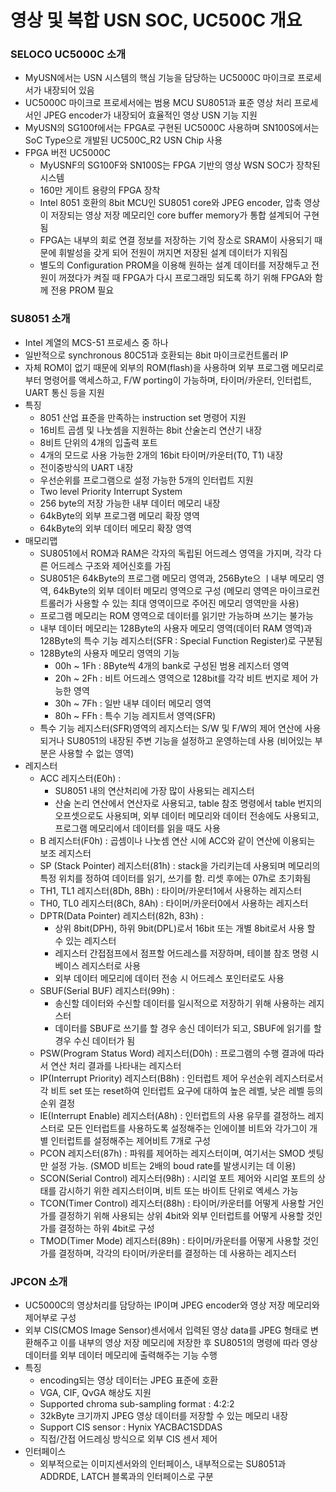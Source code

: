 # 영상 및 복합 USN SOC, UC500C 개요

### SELOCO UC5000C 소개
- MyUSN에서는 USN 시스템의 핵심 기능을 담당하는 UC5000C 마이크로 프로세서가 내장되어 있음
- UC5000C 마이크로 프로세서에는 범용 MCU SU8051과 표준 영상 처리 프로세서인 JPEG encoder가 내장되어 효율적인 영상 USN 기능 지원
- MyUSN의 SG100f에서는 FPGA로 구현된 UC5000C 사용하며 SN100S에서는 SoC Type으로 개발된 UC500C_R2 USN Chip 사용
- FPGA 버전 UC5000C
  - MyUSNF의 SG100F와 SN100S는 FPGA 기반의 영상 WSN SOC가 장착된 시스템
  - 160만 게이트 용량의 FPGA 장착
  - Intel 8051 호환의 8bit MCU인 SU8051 core와 JPEG encoder, 압축 영상이 저장되는 영상 저장 메모리인 core buffer memory가 통합 설계되어 구현됨
  - FPGA는 내부의 회로 연결 정보를 저장하는 기억 장소로 SRAM이 사용되기 때문에 휘발성을 갖게 되어 전원이 꺼지면 저장된 설계 데이터가 지워짐
  - 별도의 Configuration PROM을 이용해 원하는 설계 데이터를 저장해두고 전원이 꺼졌다가 켜질 때 FPGA가 다시 프로그래밍 되도록 하기 위해 FPGA와 함께 전용 PROM 필요

### SU8051 소개
- Intel 계열의 MCS-51 프로세스 중 하나
- 일반적으로 synchronous 80C51과 호환되는 8bit 마이크로컨트롤러 IP
- 자체 ROM이 없기 때문에 외부의 ROM(flash)을 사용하며 외부 프로그램 메모리로부터 명령어를 액세스하고, F/W porting이 가능하며, 타이머/카운터, 인터럽트, UART 통신 등을 지원
- 특징
  - 8051 산업 표준을 만족하는 instruction set 명령어 지원
  - 16비트 곱셈 및 나눗셈을 지원하는 8bit 산술논리 연산기 내장
  - 8비트 단위의 4개의 입출력 포트
  - 4개의 모드로 사용 가능한 2개의 16bit 타이머/카운터(T0, T1) 내장
  - 전이중방식의 UART 내장
  - 우선순위를 프로그램으로 설정 가능한 5개의 인터럽트 지원
  - Two level Priority Interrupt System
  - 256 byte의 저장 가능한 내부 데이터 메모리 내장
  - 64kByte의 외부 프로그램 메모리 확장 영역
  - 64kByte의 외부 데이터 메모리 확장 영역
- 매모리맵
  - SU8051에서 ROM과 RAM은 각자의 독립된 어드레스 영역을 가지며, 각각 다른 어드레스 구조와 제어신호를 가짐
  - SU8051은 64kByte의 프로그램 메모리 영역과, 256Byte으 ㅣ내부 메모리 영역, 64kByte의 외부 데이터 메모리 영역으로 구성 (메모리 영역은 마이크로컨트롤러가 사용할 수 있는 최대 영역이므로 주어진 메모리 영역만을 사용)
  - 프로그램 메모리는 ROM 영역으로 데이터를 읽기만 가능하며 쓰기는 불가능
  - 내부 데이터 메모리는 128Byte의 사용자 메모리 영역(데이터 RAM 영역)과 128Byte의 특수 기능 레지스터(SFR : Special Function Register)로 구분됨
  - 128Byte의 사용자 메모리 영역의 기능
    - 00h ~ 1Fh : 8Byte씩 4개의 bank로 구성된 범용 레지스터 영역
    - 20h ~ 2Fh : 비트 어드레스 영역으로 128bit를 각각 비트 번지로 제어 가능한 영역
    - 30h ~ 7Fh : 일반 내부 데이터 메모리 영역
    - 80h ~ FFh : 특수 기능 레지트서 영역(SFR)
  - 특수 기능 레지스터(SFR)영역의 레지스터는 S/W 및 F/W의 제어 연산에 사용되거나 SU8051의 내장된 주변 기능을 설정하고 운영하는데 사용 (비어있는 부분은 사용할 수 없는 영역)
- 레지스터
  - ACC 레지스터(E0h) :
    - SU8051 내의 연산처리에 가장 많이 사용되는 레지스터
    - 산술 논리 연산에서 연산자로 사용되고, table 참조 명령에서 table 번지의 오프셋으로도 사용되며, 외부 데이터 메모리와 데이터 전송에도 사용되고, 프로그램 메모리에서 데이터를 읽을 때도 사용
  - B 레지스터(F0h) : 곱셈이나 나눗셈 연산 시에 ACC와 같이 연산에 이용되는 보조 레지스터
  - SP (Stack Pointer) 레지스터(81h) : stack을 가리키는데 사용되며 메모리의 특정 위치를 정하여 데이터를 읽기, 쓰기를 함. 리셋 후에는 07h로 초기화됨
  - TH1, TL1 레지스터(8Dh, 8Bh) : 타이머/카운터1에서 사용하는 레지스터
  - TH0, TL0 레지스터(8Ch, 8Ah) : 타이머/카운터0에서 사용하는 레지스터
  - DPTR(Data Pointer) 레지스터(82h, 83h) :
    - 상위 8bit(DPH), 하위 9bit(DPL)로서 16bit 또는 개별 8bit로서 사용 할 수 있는 레지스터
    - 레지스터 간접점프에서 점프할 어드레스를 저장하며, 테이블 참조 명령 시 베이스 레지스터로 사용
    - 외부 데이터 메모리에 데이터 전송 시 어드레스 포인터로도 사용
  - SBUF(Serial BUF) 레지스터(99h) :
    - 송신할 데이터와 수신할 데이터를 일시적으로 저장하기 위해 사용하는 레지스터
    - 데이터를 SBUF로 쓰기를 할 경우 송신 데이터가 되고, SBUF에 읽기를 할 경우 수신 데이터가 됨
  - PSW(Program Status Word) 레지스터(D0h) : 프로그램의 수행 결과에 따라서 연산 처리 결과를 나타내는 레지스터
  - IP(Interrupt Priority) 레지스터(B8h) : 인터럽트 제어 우선순위 레지스터로서 각 비트 set 또는 reset하여 인터럽트 요구에 대하여 높은 레벨, 낮은 레벨 등의 순위 결정
  - IE(Interrupt Enable) 레지스터(A8h) : 인터럽트의 사용 유무를 결정하느 레지스터로 모든 인터럽트를 사용하도록 설정해주는 인에이블 비트와 각가그이 개별 인터럽트를 설정해주는 제어비트 7개로 구성
  - PCON 레지스터(87h) : 파워를 제어하는 레지스터이며, 여기서는 SMOD 셋팅만 설정 가능. (SMOD 비트는 2배의 boud rate를 발생시키는 데 이용)
  - SCON(Serial Control) 레지스터(98h) : 시리얼 포트 제어와 시리얼 포트의 상태를 감시하기 위한 레지스터이며, 비트 또는 바이트 단위로 엑세스 가능
  - TCON(Timer Control) 레지스터(88h) : 타이머/카운터를 어떻게 사용할 거인가를 결정하기 위해 사용되는 상위 4bit와 외부 인터럽트를 어떻게 사용할 것인가를 결정하는 하위 4bit로 구성
  - TMOD(Timer Mode) 레지스터(89h) : 타이머/카운터를 어떻게 사용할 것인가를 결정하며, 각각의 타이머/카운터를 결정하는 데 사용하는 레지스터

### JPCON 소개
- UC5000C의 영상처리를 담당하는 IP이며 JPEG encoder와 영상 저장 메모리와 제어부로 구성
- 외부 CIS(CMOS Image Sensor)센서에서 입력된 영상 data를 JPEG 형태로 변환해주고 이를 내부의 영상 저장 메모리에 저장한 후 SU8051의 명령에 따라 영상데이터를 외부 데이터 메모리에 출력해주는 기능 수행
- 특징
  - encoding되는 영상 데이터는 JPEG 표준에 호환
  - VGA, CIF, QvGA 해상도 지원
  - Supported chroma sub-sampling format : 4:2:2
  - 32kByte 크기까지 JPEG 영상 데이터를 저장할 수 있는 메모리 내장
  - Support CIS sensor : Hynix YACBAC1SDDAS
  - 직접/간접 어드레싱 방식으로 외부 CIS 센서 제어
- 인터페이스
  - 외부적으로는 이미지센서와의 인터페이스, 내부적으로는 SU8051과 ADDRDE, LATCH 블록과의 인터페이스로 구분
